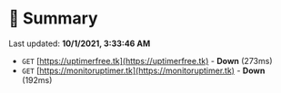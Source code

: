 # 📖 Summary
Last updated: **10/1/2021, 3:33:46 AM**

- `GET` [https://uptimerfree.tk](https://uptimerfree.tk) - **Down** (273ms)
- `GET` [https://monitoruptimer.tk](https://monitoruptimer.tk) - **Down** (192ms)
